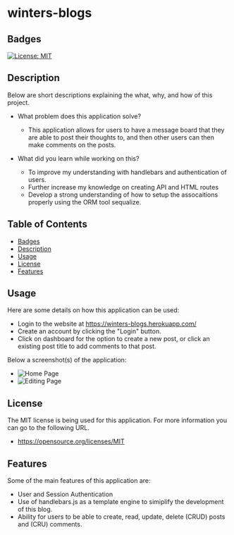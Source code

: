 # winters-blogs

## Badges

[![License: MIT](https://img.shields.io/badge/License-MIT-yellow.svg)](https://opensource.org/licenses/MIT)

## Description

Below are short descriptions explaining the what, why, and how of this project.

- What problem does this application solve?
    - This application allows for users to have a message board that they are able to post their thoughts to, and then other users can then make comments on the posts.

- What did you learn while working on this?
    - To improve my understanding with handlebars and authentication of users.
    - Further increase my knowledge on creating API and HTML routes
    - Develop a strong understanding of how to setup the assocaitions properly using the ORM tool sequalize.
  
## Table of Contents

 - [Badges](#badges)
 - [Description](#description)
 - [Usage](#usage)
 - [License](#license)
 - [Features](#features)

## Usage
  
Here are some details on how this application can be used:
  - Login to the website at https://winters-blogs.herokuapp.com/
  - Create an account by clicking the "Login" button.
  - Click on dashboard for the option to create a new post, or click an existing post title to add comments to that post.
      
Below a screenshot(s) of the application:
  - ![Home Page](https://winters-blogs.herokuapp.com/assets/images/Homepage.png)
  - ![Editing Page](https://winters-blogs.herokuapp.com/assets/images/EditingPost.png)

## License

The MIT license is being used for this application. For more information you can go to the following URL.
  - https://opensource.org/licenses/MIT

## Features

Some of the main features of this application are:
  - User and Session Authentication
  - Use of handlebars.js as a template engine to simiplify the development of this blog.
  - Ability for users to be able to create, read, update, delete (CRUD) posts and (CRU) comments.